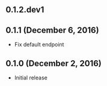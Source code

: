 ## 0.1.2.dev1

## 0.1.1 (December 6, 2016)

- Fix default endpoint

## 0.1.0 (December 2, 2016)

- Initial release
